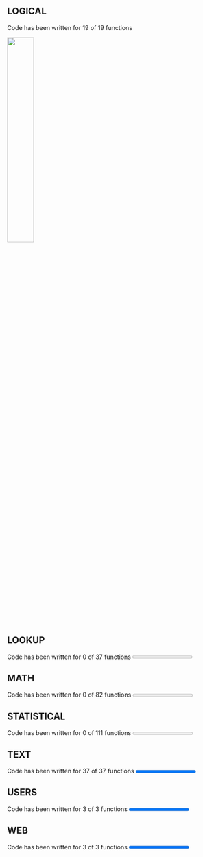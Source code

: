 ## LOGICAL
Code has been written for 19 of 19 functions

<img src='https://geps.dev/progress/32?dangerColor=800000&warningColor=ff9900&successColor=006600' width=35%>


## LOOKUP
Code has been written for 0 of 37 functions
<progress value=0 max=37></progress>
## MATH
Code has been written for 0 of 82 functions
<progress value=0 max=82></progress>
## STATISTICAL
Code has been written for 0 of 111 functions
<progress value=0 max=111></progress>
## TEXT
Code has been written for 37 of 37 functions
<progress value=37 max=37></progress>
## USERS
Code has been written for 3 of 3 functions
<progress value=3 max=3></progress>
## WEB
Code has been written for 3 of 3 functions
<progress value=3 max=3></progress>
